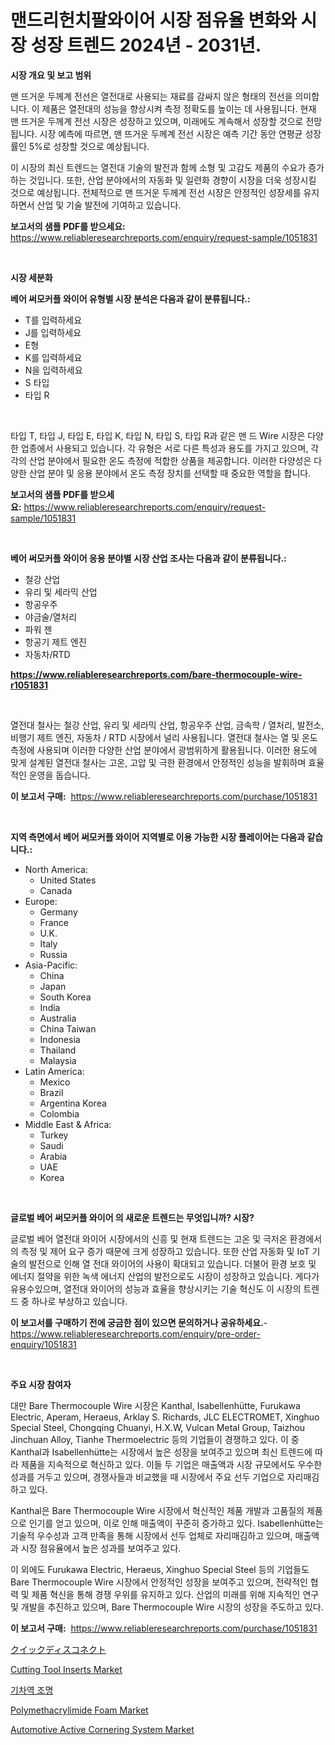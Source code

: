 <p><h1>맨드리헌치팔와이어 시장 점유율 변화와 시장 성장 트렌드 2024년 - 2031년.</h1></p><p><strong>시장 개요 및 보고 범위</strong></p>
<p><p>맨 뜨거운 두께계 전선은 열전대로 사용되는 재료를 감싸지 않은 형태의 전선을 의미합니다. 이 제품은 열전대의 성능을 향상시켜 측정 정확도를 높이는 데 사용됩니다. 현재 맨 뜨거운 두께계 전선 시장은 성장하고 있으며, 미래에도 계속해서 성장할 것으로 전망됩니다. 시장 예측에 따르면, 맨 뜨거운 두께계 전선 시장은 예측 기간 동안 연평균 성장률인 5%로 성장할 것으로 예상됩니다.</p><p>이 시장의 최신 트렌드는 열전대 기술의 발전과 함께 소형 및 고감도 제품의 수요가 증가하는 것입니다. 또한, 산업 분야에서의 자동화 및 일련화 경향이 시장을 더욱 성장시킬 것으로 예상됩니다. 전체적으로 맨 뜨거운 두께계 전선 시장은 안정적인 성장세를 유지하면서 산업 및 기술 발전에 기여하고 있습니다.</p></p>
<p><strong>보고서의 샘플 PDF를 받으세요:</strong> <a href="https://www.reliableresearchreports.com/enquiry/request-sample/1051831">https://www.reliableresearchreports.com/enquiry/request-sample/1051831</a></p>
<p>&nbsp;</p>
<p><strong>시장 세분화</strong></p>
<p><strong>베어 써모커플 와이어 유형별 시장 분석은 다음과 같이 분류됩니다.:</strong></p>
<p><ul><li>T를 입력하세요</li><li>J를 입력하세요</li><li>E형</li><li>K를 입력하세요</li><li>N을 입력하세요</li><li>S 타입</li><li>타입 R</li></ul></p>
<p>&nbsp;</p>
<p><p>타입 T, 타입 J, 타입 E, 타입 K, 타입 N, 타입 S, 타입 R과 같은 맨 드 Wire 시장은 다양한 업종에서 사용되고 있습니다. 각 유형은 서로 다른 특성과 용도를 가지고 있으며, 각각의 산업 분야에서 필요한 온도 측정에 적합한 상품을 제공합니다. 이러한 다양성은 다양한 산업 분야 및 응용 분야에서 온도 측정 장치를 선택할 때 중요한 역할을 합니다.</p></p>
<p><strong>보고서의 샘플 PDF를 받으세요:</strong>&nbsp;<a href="https://www.reliableresearchreports.com/enquiry/request-sample/1051831">https://www.reliableresearchreports.com/enquiry/request-sample/1051831</a></p>
<p>&nbsp;</p>
<p><strong> 베어 써모커플 와이어 응용 분야별 시장 산업 조사는 다음과 같이 분류됩니다.:</strong></p>
<p><ul><li>철강 산업</li><li>유리 및 세라믹 산업</li><li>항공우주</li><li>야금술/열처리</li><li>파워 젠</li><li>항공기 제트 엔진</li><li>자동차/RTD</li></ul></p>
<p><strong><a href="https://www.reliableresearchreports.com/bare-thermocouple-wire-r1051831">https://www.reliableresearchreports.com/bare-thermocouple-wire-r1051831</a></strong></p>
<p>&nbsp;</p>
<p><p>열전대 철사는 철강 산업, 유리 및 세라믹 산업, 항공우주 산업, 금속학 / 열처리, 발전소, 비행기 제트 엔진, 자동차 / RTD 시장에서 널리 사용됩니다. 열전대 철사는 열 및 온도 측정에 사용되며 이러한 다양한 산업 분야에서 광범위하게 활용됩니다. 이러한 용도에 맞게 설계된 열전대 철사는 고온, 고압 및 극한 환경에서 안정적인 성능을 발휘하며 효율적인 운영을 돕습니다.</p></p>
<p><strong>이 보고서 구매:</strong>&nbsp; <a href="https://www.reliableresearchreports.com/purchase/1051831">https://www.reliableresearchreports.com/purchase/1051831</a></p>
<p>&nbsp;</p>
<p><strong>지역 측면에서 베어 써모커플 와이어 지역별로 이용 가능한 시장 플레이어는 다음과 같습니다.:</strong></p>
<p><ul>
    <li>
        North America:
        <ul>
            <li>United States</li>
            <li>Canada</li>
        </ul>
    </li>
    <li>
        Europe:
        <ul>
            <li>Germany</li>
            <li>France</li>
            <li>U.K.</li>
            <li>Italy</li>
            <li>Russia</li>
        </ul>
    </li>
    <li>
        Asia-Pacific:
        <ul>
            <li>China</li>
            <li>Japan</li>
            <li>South Korea</li>
            <li>India</li>
            <li>Australia</li>
            <li>China Taiwan</li>
            <li>Indonesia</li>
            <li>Thailand</li>
            <li>Malaysia</li>
        </ul>
    </li>
    <li>
        Latin America:
        <ul>
            <li>Mexico</li>
            <li>Brazil</li>
            <li>Argentina Korea</li>
            <li>Colombia</li>
        </ul>
    </li>
    <li>
        Middle East & Africa:
        <ul>
            <li>Turkey</li>
            <li>Saudi</li>
            <li>Arabia</li>
            <li>UAE</li>
            <li>Korea</li>
        </ul>
    </li>
    </ul></p>
<p>&nbsp;</p>
<p><strong>글로벌 베어 써모커플 와이어 의 새로운 트렌드는 무엇입니까? 시장?</strong></p>
<p><p>글로벌 베어 열전대 와이어 시장에서의 신흥 및 현재 트렌드는 고온 및 극저온 환경에서의 측정 및 제어 요구 증가 때문에 크게 성장하고 있습니다. 또한 산업 자동화 및 IoT 기술의 발전으로 인해 열 전대 와이어의 사용이 확대되고 있습니다. 더불어 환경 보호 및 에너지 절약을 위한 녹색 에너지 산업의 발전으로도 시장이 성장하고 있습니다. 게다가 유용수있으며, 열전대 와이어의 성능과 효율을 향상시키는 기술 혁신도 이 시장의 트렌드 중 하나로 부상하고 있습니다.</p></p>
<p><strong>이 보고서를 구매하기 전에 궁금한 점이 있으면 문의하거나 공유하세요.</strong>- <a href="https://www.reliableresearchreports.com/enquiry/pre-order-enquiry/1051831">https://www.reliableresearchreports.com/enquiry/pre-order-enquiry/1051831</a></p>
<p>&nbsp;</p>
<p><strong>주요 시장 참여자</strong></p>
<p><p>대만 Bare Thermocouple Wire 시장은 Kanthal, Isabellenhütte, Furukawa Electric, Aperam, Heraeus, Arklay S. Richards, JLC ELECTROMET, Xinghuo Special Steel, Chongqing Chuanyi, H.X.W, Vulcan Metal Group, Taizhou Jinchuan Alloy, Tianhe Thermoelectric 등의 기업들이 경쟁하고 있다. 이 중 Kanthal과 Isabellenhütte는 시장에서 높은 성장을 보여주고 있으며 최신 트렌드에 따라 제품을 지속적으로 혁신하고 있다. 이들 두 기업은 매출액과 시장 규모에서도 우수한 성과를 거두고 있으며, 경쟁사들과 비교했을 때 시장에서 주요 선두 기업으로 자리매김하고 있다.</p><p>Kanthal은 Bare Thermocouple Wire 시장에서 혁신적인 제품 개발과 고품질의 제품으로 인기를 얻고 있으며, 이로 인해 매출액이 꾸준히 증가하고 있다. Isabellenhütte는 기술적 우수성과 고객 만족을 통해 시장에서 선두 업체로 자리매김하고 있으며, 매출액과 시장 점유율에서 높은 성과를 보여주고 있다.</p><p>이 외에도 Furukawa Electric, Heraeus, Xinghuo Special Steel 등의 기업들도 Bare Thermocouple Wire 시장에서 안정적인 성장을 보여주고 있으며, 전략적인 협력 및 제품 혁신을 통해 경쟁 우위를 유지하고 있다. 산업의 미래를 위해 지속적인 연구 및 개발을 추진하고 있으며, Bare Thermocouple Wire 시장의 성장을 주도하고 있다.</p></p>
<p><strong>이 보고서 구매:</strong>&nbsp;&nbsp;<a href="https://www.reliableresearchreports.com/purchase/1051831">https://www.reliableresearchreports.com/purchase/1051831</a></p>
<p><p><a href="https://medium.com/@eduardoramez/%E3%82%AF%E3%82%A4%E3%83%83%E3%82%AF%E3%83%87%E3%82%A3%E3%82%B9%E3%82%B3%E3%83%8D%E3%82%AF%E3%83%88%E5%B8%82%E5%A0%B4-%E5%B8%82%E5%A0%B4cagr-%E5%B8%82%E5%A0%B4%E3%83%88%E3%83%AC%E3%83%B3%E3%83%89-%E3%81%8A%E3%82%88%E3%81%B3%E6%88%90%E9%95%B7%E6%88%A6%E7%95%A5%E3%81%AB%E9%96%A2%E3%81%99%E3%82%8B%E6%B4%9E%E5%AF%9F-7a69ba389bef">クイックディスコネクト</a></p><p><a href="https://www.linkedin.com/pulse/cutting-tool-inserts-market-size-focuses-dynamics-in-depth-i1yxe?trackingId=OV06zUhRWmbVqxShgL9E2g%3D%3D">Cutting Tool Inserts Market</a></p><p><a href="https://medium.com/@jenniferstanley2022/%EA%B8%B0%EC%B0%A8%EC%97%AD-%EC%A1%B0%EB%AA%85-%EC%8B%9C%EC%9E%A5-2031%EB%85%84%EA%B9%8C%EC%A7%80%EC%9D%98-%ED%8A%B8%EB%A0%8C%EB%93%9C-%EC%98%88%EC%B8%A1-%EB%B0%8F-%EA%B2%BD%EC%9F%81-%EB%B6%84%EC%84%9D-11f12157fab1">기차역 조명</a></p><p><a href="https://www.linkedin.com/pulse/polymethacrylimide-foam-market-insights-players-forecast-2hhce?trackingId=69sTc24GwoEH0l2WaIX8aw%3D%3D">Polymethacrylimide Foam Market</a></p><p><a href="https://github.com/nicholepatriciadoylenwnrjr0/Market-Research-Report-List-2/blob/main/automotive-active-cornering-system-market.md">Automotive Active Cornering System Market</a></p></p>